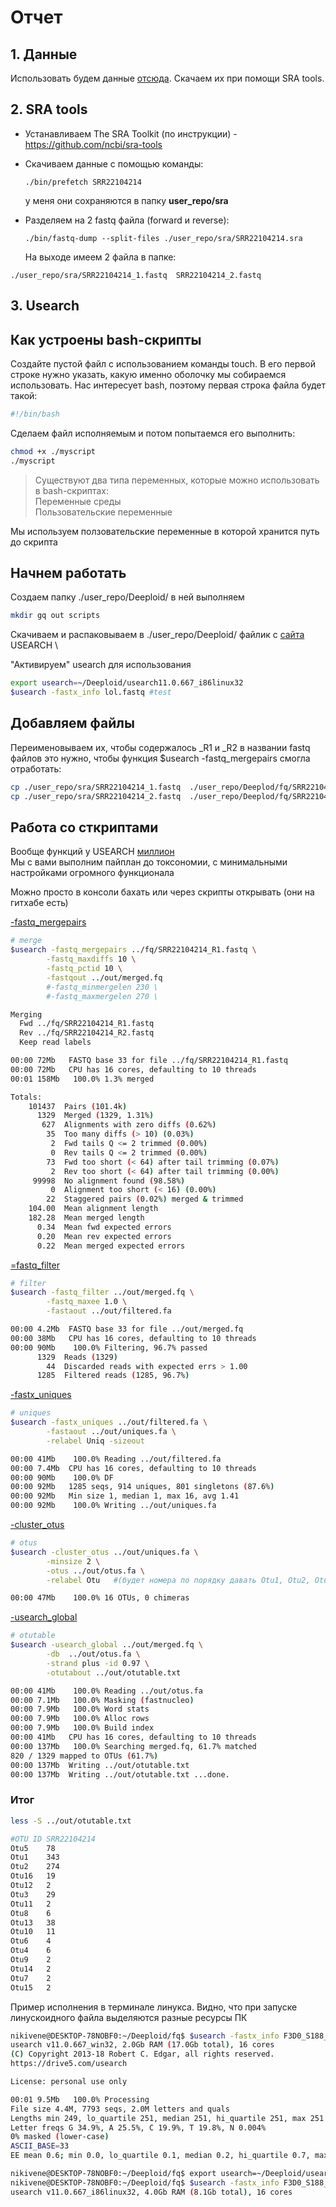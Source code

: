 # Отчет

## 1. Данные
<p>

Использовать будем данные [отсюда](https://trace.ncbi.nlm.nih.gov/Traces/?view=run_browser&acc=SRR22104214&display=metadata). Скачаем их при помощи SRA tools.</p>

## 2. SRA tools

- Устанавливаем The SRA Toolkit (по инструкции) - https://github.com/ncbi/sra-tools
- Скачиваем данные с помощью команды:

    ```
    ./bin/prefetch SRR22104214
    ```
    у меня они сохраняются в папку **user_repo/sra**
- Разделяем на 2 fastq файла (forward и reverse):

    ```
    ./bin/fastq-dump --split-files ./user_repo/sra/SRR22104214.sra
    ```
    На выходе имеем 2 файла в папке: 
```
./user_repo/sra/SRR22104214_1.fastq  SRR22104214_2.fastq
```

## 3. Usearch

## Как устроены bash-скрипты

Создайте пустой файл с использованием команды touch. В его первой строке нужно указать, какую именно оболочку мы собираемся использовать. Нас интересует bash, поэтому первая строка файла будет такой:

```bash
#!/bin/bash
```

Сделаем файл исполняемым и потом попытаемся его выполнить:

```bash
chmod +x ./myscript
./myscript
```

>Существуют два типа переменных, которые можно использовать в bash-скриптах:\
Переменные среды\
Пользовательские переменные

Мы используем ползовательские переменные в которой хранится путь до скрипта

## Начнем работать
Создаем папку
./user_repo/Deeploid/
в ней выполняем

```bash
mkdir gq out scripts
```

Скачиваем и распаковываем в ./user_repo/Deeploid/ файлик с [сайта](https://drive5.com/usearch/download.html) USEARCH \

"Активируем" usearch для использования

```bash
export usearch=~/Deeploid/usearch11.0.667_i86linux32
$usearch -fastx_info lol.fastq #test
```

## Добавляем файлы
Переименовываем их, чтобы содержалось _R1 и _R2 в названии fastq файлов это нужно, чтобы функция $usearch -fastq_mergepairs смогла отработать:

```bash
cp ./user_repo/sra/SRR22104214_1.fastq  ./user_repo/Deeplod/fq/SRR22104214_R1.fastq
cp ./user_repo/sra/SRR22104214_2.fastq  ./user_repo/Deeplod/fq/SRR22104214_R2.fastq 
```

## Работа со сткриптами

Вообще функций у USEARCH [миллион](https://drive5.com/usearch/manual10/cmds_by_category.html) \
Мы с вами выполним пайплан до токсономии, с минимальными настройками огромного функционала

Можно просто в консоли бахать или через скрипты открывать (они на гитхабе есть)

[-fastq_mergepairs](https://drive5.com/usearch/manual10/cmd_fastq_mergepairs.html)

```bash
# merge
$usearch -fastq_mergepairs ../fq/SRR22104214_R1.fastq \
        -fastq_maxdiffs 10 \
        -fastq_pctid 10 \
        -fastqout ../out/merged.fq 
        #-fastq_minmergelen 230 \
        #-fastq_maxmergelen 270 \

Merging
  Fwd ../fq/SRR22104214_R1.fastq
  Rev ../fq/SRR22104214_R2.fastq
  Keep read labels

00:00 72Mb   FASTQ base 33 for file ../fq/SRR22104214_R1.fastq
00:00 72Mb   CPU has 16 cores, defaulting to 10 threads
00:01 158Mb   100.0% 1.3% merged

Totals:
    101437  Pairs (101.4k)
      1329  Merged (1329, 1.31%)
       627  Alignments with zero diffs (0.62%)
        35  Too many diffs (> 10) (0.03%)
         2  Fwd tails Q <= 2 trimmed (0.00%)
         0  Rev tails Q <= 2 trimmed (0.00%)
        73  Fwd too short (< 64) after tail trimming (0.07%)
         2  Rev too short (< 64) after tail trimming (0.00%)
     99998  No alignment found (98.58%)
         0  Alignment too short (< 16) (0.00%)
        22  Staggered pairs (0.02%) merged & trimmed
    104.00  Mean alignment length
    182.28  Mean merged length
      0.34  Mean fwd expected errors
      0.20  Mean rev expected errors
      0.22  Mean merged expected errors
```

[=fastq_filter](https://drive5.com/usearch/manual10/cmd_fastq_filter.html)

```bash
# filter
$usearch -fastq_filter ../out/merged.fq \
        -fastq_maxee 1.0 \
        -fastaout ../out/filtered.fa

00:00 4.2Mb  FASTQ base 33 for file ../out/merged.fq
00:00 38Mb   CPU has 16 cores, defaulting to 10 threads
00:00 90Mb    100.0% Filtering, 96.7% passed
      1329  Reads (1329)                    
        44  Discarded reads with expected errs > 1.00
      1285  Filtered reads (1285, 96.7%)
```

[-fastx_uniques](https://drive5.com/usearch/manual10/cmd_fastx_uniques.html)

```bash
# uniques
$usearch -fastx_uniques ../out/filtered.fa \
	    -fastaout ../out/uniques.fa \
	    -relabel Uniq -sizeout

00:00 41Mb    100.0% Reading ../out/filtered.fa
00:00 7.4Mb  CPU has 16 cores, defaulting to 10 threads
00:00 90Mb    100.0% DF
00:00 92Mb   1285 seqs, 914 uniques, 801 singletons (87.6%)
00:00 92Mb   Min size 1, median 1, max 16, avg 1.41
00:00 92Mb    100.0% Writing ../out/uniques.fa
```

[-cluster_otus](https://drive5.com/usearch/manual10/cmd_cluster_otus.html)

```bash
# otus
$usearch -cluster_otus ../out/uniques.fa \
        -minsize 2 \
        -otus ../out/otus.fa \
        -relabel Otu   #(будет номера по порядку давать Otu1, Otu2, Otu3)

00:00 47Mb    100.0% 16 OTUs, 0 chimeras
```

[-usearch_global](https://drive5.com/usearch/manual10/cmd_usearch_global.html)

```bash
# otutable
$usearch -usearch_global ../out/merged.fq \
        -db  ../out/otus.fa \
        -strand plus -id 0.97 \
        -otutabout ../out/otutable.txt

00:00 41Mb    100.0% Reading ../out/otus.fa
00:00 7.1Mb   100.0% Masking (fastnucleo)  
00:00 7.9Mb   100.0% Word stats          
00:00 7.9Mb   100.0% Alloc rows
00:00 7.9Mb   100.0% Build index
00:00 41Mb   CPU has 16 cores, defaulting to 10 threads
00:00 137Mb   100.0% Searching merged.fq, 61.7% matched
820 / 1329 mapped to OTUs (61.7%)                      
00:00 137Mb  Writing ../out/otutable.txt
00:00 137Mb  Writing ../out/otutable.txt ...done.
```

### Итог
```bash 
less -S ../out/otutable.txt

#OTU ID SRR22104214
Otu5    78
Otu1    343
Otu2    274
Otu16   19
Otu12   2
Otu3    29
Otu11   2
Otu8    6
Otu13   38
Otu10   11
Otu6    4
Otu4    6
Otu9    2
Otu14   2
Otu7    2
Otu15   2
```
















Пример исполнения в терминале линукса. Видно, что при запуске линускоидного файла выделяются разные ресурсы ПК

```bash
nikivene@DESKTOP-78NOBF0:~/Deeploid/fq$ $usearch -fastx_info F3D0_S188_L001_R1_001.fastq
usearch v11.0.667_win32, 2.0Gb RAM (17.0Gb total), 16 cores
(C) Copyright 2013-18 Robert C. Edgar, all rights reserved.
https://drive5.com/usearch

License: personal use only

00:01 9.5Mb   100.0% Processing
File size 4.4M, 7793 seqs, 2.0M letters and quals
Lengths min 249, lo_quartile 251, median 251, hi_quartile 251, max 251
Letter freqs G 34.9%, A 25.5%, C 19.9%, T 19.8%, N 0.004%
0% masked (lower-case)
ASCII_BASE=33
EE mean 0.6; min 0.0, lo_quartile 0.1, median 0.2, hi_quartile 0.7, max 17.2
```

```bash
nikivene@DESKTOP-78NOBF0:~/Deeploid/fq$ export usearch=~/Deeploid/usearch11.0.667_i86linux32
nikivene@DESKTOP-78NOBF0:~/Deeploid/fq$ $usearch -fastx_info F3D0_S188_L001_R1_001.fastq
usearch v11.0.667_i86linux32, 4.0Gb RAM (8.1Gb total), 16 cores
```
